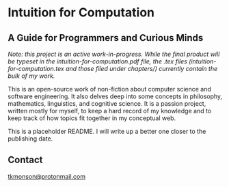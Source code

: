 # Intuition for Computation
## A Guide for Programmers and Curious Minds

*Note: this project is an active work-in-progress. While the final product will be typeset in the intuition-for-computation.pdf file, the .tex files (intuition-for-computation.tex and those filed under chapters/) currently contain the bulk of my work.*

This is an open-source work of non-fiction about computer science and software engineering. It also delves deep into some concepts in philosophy, mathematics, linguistics, and cognitive science. It is a passion project, written mostly for myself, to keep a hard record of my knowledge and to keep track of how topics fit together in my conceptual web.

This is a placeholder README. I will write up a better one closer to the publishing date.

## Contact

tkmonson@protonmail.com
